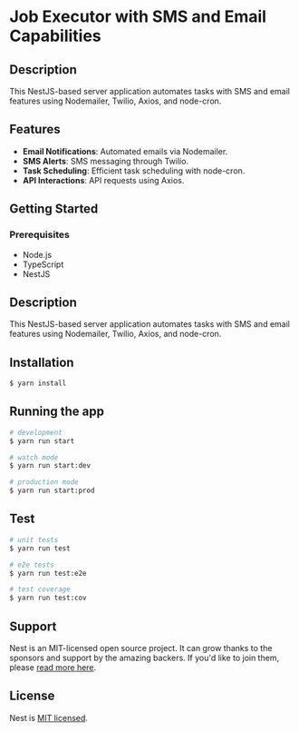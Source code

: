 # Job Executor with SMS and Email Capabilities

## Description
This NestJS-based server application automates tasks with SMS and email features using Nodemailer, Twilio, Axios, and node-cron.

## Features
- **Email Notifications**: Automated emails via Nodemailer.
- **SMS Alerts**: SMS messaging through Twilio.
- **Task Scheduling**: Efficient task scheduling with node-cron.
- **API Interactions**: API requests using Axios.

## Getting Started

### Prerequisites
- Node.js
- TypeScript
- NestJS

## Description

This NestJS-based server application automates tasks with SMS and email features using Nodemailer, Twilio, Axios, and node-cron.

## Installation

```bash
$ yarn install
```

## Running the app

```bash
# development
$ yarn run start

# watch mode
$ yarn run start:dev

# production mode
$ yarn run start:prod
```

## Test

```bash
# unit tests
$ yarn run test

# e2e tests
$ yarn run test:e2e

# test coverage
$ yarn run test:cov
```

## Support

Nest is an MIT-licensed open source project. It can grow thanks to the sponsors and support by the amazing backers. If you'd like to join them, please [read more here](https://docs.nestjs.com/support).

## License

Nest is [MIT licensed](LICENSE).

